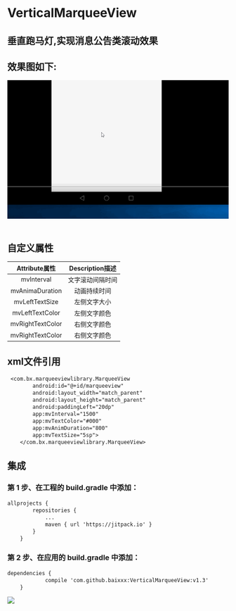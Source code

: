 # VerticalMarqueeView
## 垂直跑马灯,实现消息公告类滚动效果


## 效果图如下:
![](https://github.com/yogkin/VerticalMarqueeView/blob/master/gif/1.gif)  



## 自定义属性
| Attribute属性    | Description描述 |
| :----------: | :-----------:  | 
| mvInterval	     | 文字滚动间隔时间 |
| mvAnimaDuration	 | 动画持续时间 |
| mvLeftTextSize	| 左侧文字大小  |
| mvLeftTextColor | 左侧文字颜色  |
| mvRightTextColor | 右侧文字颜色  |
| mvRightTextColor | 右侧文字颜色  |



## xml文件引用
```
 <com.bx.marqueeviewlibrary.MarqueeView
        android:id="@+id/marqueeview"
        android:layout_width="match_parent"
        android:layout_height="match_parent"
        android:paddingLeft="20dp"
        app:mvInterval="1500"
        app:mvTextColor="#000"
        app:mvAnimDuration="800"
        app:mvTextSize="5sp">
    </com.bx.marqueeviewlibrary.MarqueeView>
```

## 集成

### 第 1 步、在工程的 build.gradle 中添加：
```
allprojects {
		repositories {
			...
			maven { url 'https://jitpack.io' }
		}
	}
```
### 第 2 步、在应用的 build.gradle 中添加：
```
dependencies {
	        compile 'com.github.baixxx:VerticalMarqueeView:v1.3'
	}
 ```
 
[![](https://jitpack.io/v/baixxx/VerticalMarqueeView.svg)](https://jitpack.io/#baixxx/VerticalMarqueeView)







